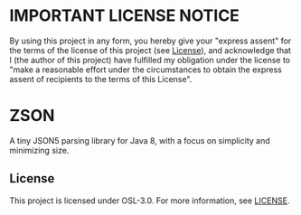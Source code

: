 # IMPORTANT LICENSE NOTICE

By using this project in any form, you hereby give your "express assent" for the terms of the license of this
project (see [License](#license)), and acknowledge that I (the author of this project) have fulfilled my obligation
under the license to "make a reasonable effort under the circumstances to obtain the express assent of recipients to
the terms of this License".

# ZSON

A tiny JSON5 parsing library for Java 8, with a focus on simplicity and minimizing size.

## License

This project is licensed under OSL-3.0. For more information, see [LICENSE](LICENSE).
